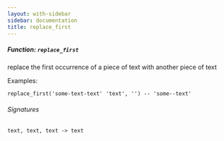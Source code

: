 ```yaml
---
layout: with-sidebar
sidebar: documentation
title: replace_first
---
```


##### Function: `replace_first`
replace the first occurrence of a piece of text with another piece of text

  Examples:

    replace_first('some-text-text' 'text', '') -- 'some--text'

###### Signatures
    text, text, text -> text

